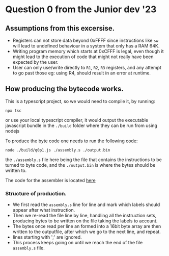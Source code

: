 # Question 0 from the Junior dev '23

## Assumptions from this excersise.
- Registers can not store data beyond 0xFFFF since instructions like `sw` will lead to undefined behaviour in a system that only has a RAM 64K.
- Writing program memory which starts at 0xCFFF is legal, even though it might lead to the execution of code that might not really have been expected by the user.
- User can only use/write directly to `R1`, `R2`, `R3` registers, and any attempt to go past those eg: using R4, should result in an error at runtime.

## How producing the bytecode works.
This is a typescript project, so we would need to compile it, by running:

```shell
npx tsc
```

or use your local typescript compiler, it would output the executable javascript bundle in the `./build` folder where they can be run from using nodejs

To produce the byte code one needs to run the following code:
```shell
node ./build/q0p1.js ./assembly.s ./output.bin
```

the `./assembly.s` file here being the file that contains the instructions
to be turned to byte code, and the `./output.bin` is where the bytes should be written to.

The code for the assembler is located [here](./q0p1.ts)

### Structure of production.
- We first read the `assembly.s` line for line and mark which labels should appear after what instruction.
- Then we re-read the file line by line, handling all the instruction sets, producing bytes to be written on the file taking the labels to account.
- The bytes once read per line an formed into a 16bit byte array are then written to the outputfile, after which we go to the next line, and repeat.
- lines starting with ';' are ignored.
- This process keeps going on until we reach the end of the file `assembly.s` file.
